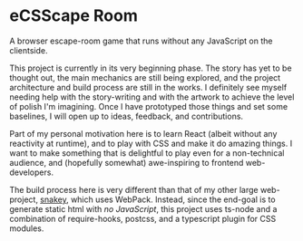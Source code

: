 
# eCSScape Room

A browser escape-room game that runs without any JavaScript on the clientside.

This project is currently in its very beginning phase. The story has yet to be thought out, the main mechanics are still being explored, and the project architecture and build process are still in the works. I definitely see myself needing help with the story-writing and with the artwork to achieve the level of polish I'm imagining. Once I have prototyped those things and set some baselines, I will open up to ideas, feedback, and contributions.

Part of my personal motivation here is to learn React (albeit without any reactivity at runtime), and to play with CSS and make it do amazing things. I want to make something that is delightful to play even for a non-technical audience, and (hopefully somewhat) awe-inspiring to frontend web-developers.

The build process here is very different than that of my other large web-project, [snakey](https://github.com/david-fong/snakey3), which uses WebPack. Instead, since the end-goal is to generate static html with _no JavaScript_, this project uses ts-node and a combination of require-hooks, postcss, and a typescript plugin for CSS modules.
